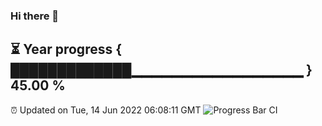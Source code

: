 ### Hi there 👋
⏳ Year progress { █████████████▁▁▁▁▁▁▁▁▁▁▁▁▁▁▁▁▁ } 45.00 %
---
⏰ Updated on Tue, 14 Jun 2022 06:08:11 GMT
![Progress Bar CI](https://github.com/Moyi321/Moyi321/workflows/Progress%20Bar%20CI/badge.svg)
